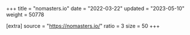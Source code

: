 +++
title = "nomasters.io"
date = "2022-03-22"
updated = "2023-05-10"
weight = 50778

[extra]
source = "https://nomasters.io/"
ratio = 3
size = 50
+++
